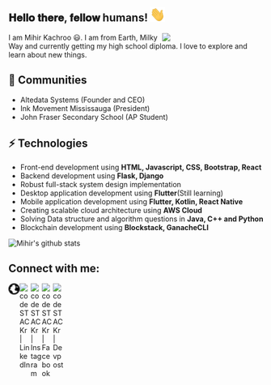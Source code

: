 <h2> 𝐇𝐞𝐥𝐥𝐨 𝐭𝐡𝐞𝐫𝐞, 𝐟𝐞𝐥𝐥𝐨𝐰 humans! <img src="https://raw.githubusercontent.com/ABSphreak/ABSphreak/master/gifs/Hi.gif" width="30px"></h2>

<img align='right' src='https://user-images.githubusercontent.com/5713670/87202985-820dcb80-c2b6-11ea-9f56-7ec461c497c3.gif' width='200"'>

I am Mihir Kachroo 😃. I am from Earth, Milky Way and currently getting my high school diploma. I love to explore and learn about new things.
## 👯 Communities
* Altedata Systems (Founder and CEO)
* Ink Movement Mississauga (President)
* John Fraser Secondary School (AP Student)
## ⚡ Technologies
- Front-end development using **HTML, Javascript, CSS, Bootstrap, React**
- Backend development using **Flask, Django**
- Robust full-stack system design implementation
- Desktop application development using **Flutter**(Still learning)
- Mobile application development using **Flutter, Kotlin, React Native**
- Creating scalable cloud architecture using **AWS Cloud**
- Solving Data structure and algorithm questions in **Java, C++ and Python**
- Blockchain development using **Blockstack, GanacheCLI**

![Mihir's github stats](https://github-readme-stats.vercel.app/api?username=mihirKachroo&hide=["issues"]&show_icons=true)



## Connect with me:

[<img align="left" alt="codeSTACKr.com" width="22px" src="https://raw.githubusercontent.com/iconic/open-iconic/master/svg/globe.svg" />][website]
[<img align="left" alt="codeSTACKr | LinkedIn" width="22px" src="https://cdn.jsdelivr.net/npm/simple-icons@v3/icons/linkedin.svg" />][linkedin]
[<img align="left" alt="codeSTACKr | Instagram" width="22px" src="https://cdn.jsdelivr.net/npm/simple-icons@v3/icons/instagram.svg" />][instagram]
[<img align="left" alt="codeSTACKr | Facebook" width="22px" src="https://cdn.jsdelivr.net/npm/simple-icons@v3/icons/facebook.svg" />][facebook]
[<img align="left" alt="codeSTACKr | Devpost" width="22px" src="https://cdn.jsdelivr.net/npm/simple-icons@3.4.1/icons/dailymotion.svg" />][devpost]

[website]: https://mihir-kachroo.netlify.app
[instagram]: https://instagram.com/mihirk29
[linkedin]: https://linkedin.com/in/mihir-kachroo
[facebook]: https://www.facebook.com/mihir.kachroo
[devpost]: https://devpost.com/mkachroo29?ref_content=user-portfolio&ref_feature=portfolio&ref_medium=global-nav
